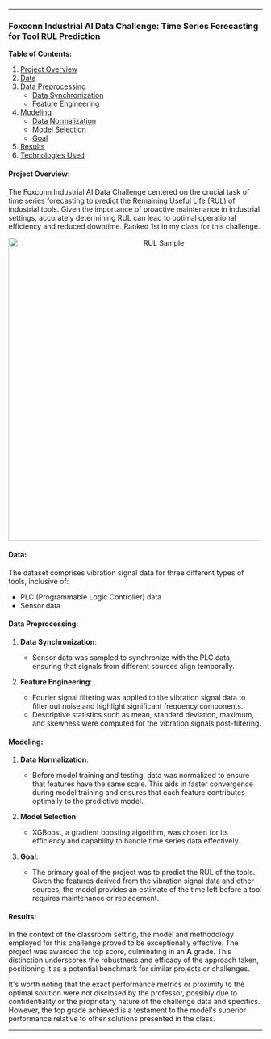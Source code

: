 
---

### Foxconn Industrial AI Data Challenge: Time Series Forecasting for Tool RUL Prediction

**Table of Contents:**
1. [Project Overview](#project-overview)
2. [Data](#data)
3. [Data Preprocessing](#data-preprocessing)
   - [Data Synchronization](#data-synchronization)
   - [Feature Engineering](#feature-engineering)
4. [Modeling](#modeling)
   - [Data Normalization](#data-normalization)
   - [Model Selection](#model-selection)
   - [Goal](#goal)
5. [Results](#results)
6. [Technologies Used](#technologies-used)
   
#### Project Overview:
The Foxconn Industrial AI Data Challenge centered on the crucial task of time series forecasting to predict the Remaining Useful Life (RUL) of industrial tools. Given the importance of proactive maintenance in industrial settings, accurately determining RUL can lead to optimal operational efficiency and reduced downtime. Ranked 1st in my class for this challenge.

<p align="center">
 <img src="https://github.com/tyrellto/RUL-tool-prediction/assets/61175343/8bc7fab3-ea52-433f-82ac-a475074f785d" width="600" alt="RUL Sample"/>
</p>

#### Data:
The dataset comprises vibration signal data for three different types of tools, inclusive of:
- PLC (Programmable Logic Controller) data
- Sensor data

#### Data Preprocessing:
1. **Data Synchronization**:
   - Sensor data was sampled to synchronize with the PLC data, ensuring that signals from different sources align temporally.

2. **Feature Engineering**:
   - Fourier signal filtering was applied to the vibration signal data to filter out noise and highlight significant frequency components.
   - Descriptive statistics such as mean, standard deviation, maximum, and skewness were computed for the vibration signals post-filtering.

#### Modeling:

1. **Data Normalization**: 
   - Before model training and testing, data was normalized to ensure that features have the same scale. This aids in faster convergence during model training and ensures that each feature contributes optimally to the predictive model.

2. **Model Selection**:
   - XGBoost, a gradient boosting algorithm, was chosen for its efficiency and capability to handle time series data effectively.

3. **Goal**:
   - The primary goal of the project was to predict the RUL of the tools. Given the features derived from the vibration signal data and other sources, the model provides an estimate of the time left before a tool requires maintenance or replacement.



#### Results:

In the context of the classroom setting, the model and methodology employed for this challenge proved to be exceptionally effective. The project was awarded the top score, culminating in an **A** grade. This distinction underscores the robustness and efficacy of the approach taken, positioning it as a potential benchmark for similar projects or challenges.

It's worth noting that the exact performance metrics or proximity to the optimal solution were not disclosed by the professor, possibly due to confidentiality or the proprietary nature of the challenge data and specifics. However, the top grade achieved is a testament to the model's superior performance relative to other solutions presented in the class.

---
